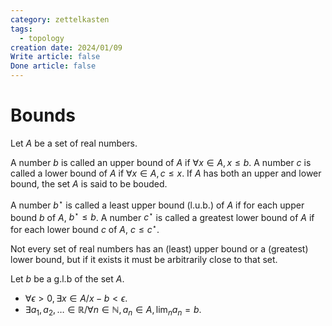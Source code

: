 ```yaml
---
category: zettelkasten
tags:
  - topology
creation date: 2024/01/09
Write article: false
Done article: false
---
```

# Bounds

Let $A$ be a set of real numbers.

A number $b$ is called an upper bound of $A$ if $\forall x \in A, x \leq b$.
A number $c$ is called a lower bound of $A$ if $\forall x \in A, c \leq x$.
If $A$ has both an upper and lower bound, the set $A$ is said to be bouded.

A number $b^\star$ is called a least upper bound (l.u.b.) of $A$ if for each upper bound $b$ of $A$, $b^\star \leq b$.
A number $c^\star$ is called a greatest lower bound of $A$ if for each lower bound $c$ of $A$, $c \leq c^\star$.

Not every set of real numbers has an (least) upper bound or a (greatest) lower bound, but if it exists it must be arbitrarily close to that set.

Let $b$ be a g.l.b of the set $A$. 
- $\forall \epsilon > 0, \exists x \in A / x - b < \epsilon$.
- $\exists a_1, a_2, \dots \in \mathbb{R} / \forall n \in \mathbb{N}, a_n \in A, \lim_n a_n = b$.
